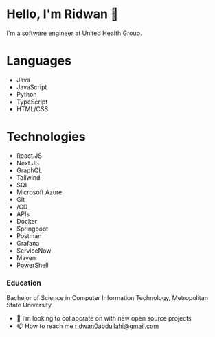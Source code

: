 # Hello, I'm Ridwan 👋

I'm a software engineer at United Health Group.

# Languages
- Java
- JavaScript
- Python
- TypeScript
- HTML/CSS
# Technologies
- React.JS
- Next.JS
- GraphQL
- Tailwind
- SQL
- Microsoft Azure
- Git
- /CD
- APIs
- Docker
- Springboot
- Postman
- Grafana
- ServiceNow
- Maven
- PowerShell

### Education


Bachelor of Science in Computer Information Technology, Metropolitan State University



- 💞️ I’m looking to collaborate on with new open source projects
- 📫 How to reach me ridwan0abdullahi@gmail.com

<!---
Ridwan0A/Ridwan0A is a ✨ special ✨ repository because its `README.md` (this file) appears on your GitHub profile.
You can click the Preview link to take a look at your changes.
--->
